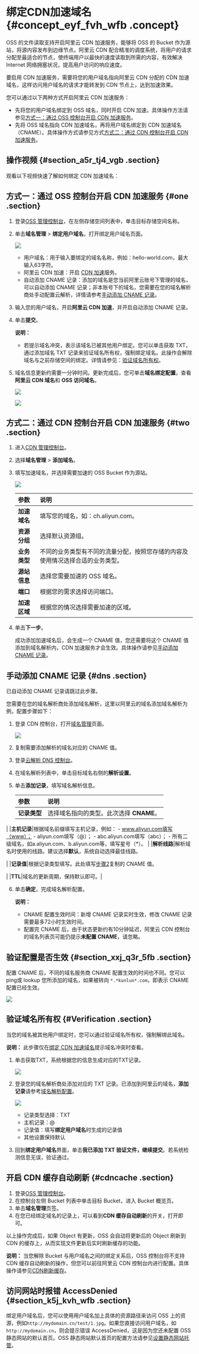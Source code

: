 # 绑定CDN加速域名 {#concept_eyf_fvh_wfb .concept}

OSS 的文件读取支持开启阿里云 CDN 加速服务，能够将 OSS 的 Bucket 作为源站，将源内容发布到边缘节点。阿里云 CDN 配合精准的调度系统，将用户的请求分配至最适合的节点，使终端用户以最快的速度读取到所需的内容，有效解决 Internet 网络拥塞状况，提高用户访问的响应速度。

要启用 CDN 加速服务，需要将您的用户域名指向阿里云 CDN 分配的 CDN 加速域名，这样访问用户域名的请求才能转发到 CDN 节点上，达到加速效果。

您可以通过以下两种方式开启阿里云 CDN 加速服务：

-   先将您的用户域名绑定到 OSS 域名，同时开启 CDN 加速。具体操作方法请参见[方式一：通过 OSS 控制台开启 CDN 加速服务](#)。
-   先将 OSS 域名指向 CDN 加速域名，再将用户域名绑定到 CDN 加速域名（CNAME）。具体操作方式请参见方式[方式二：通过 CDN 控制台开启 CDN 加速服务](#)。

## 操作视频 {#section_a5r_tj4_vgb .section}

观看以下视频快速了解如何绑定 CDN 加速域名：

## 方式一：通过 OSS 控制台开启 CDN 加速服务 {#one .section}

1.  登录[OSS 管理控制台](https://oss.console.aliyun.com/overview)，在左侧存储空间列表中，单击目标存储空间名称。
2.  单击**域名管理** \> **绑定用户域名**，打开绑定用户域名页面。

    ![](http://static-aliyun-doc.oss-cn-hangzhou.aliyuncs.com/assets/img/63857/155359209232011_zh-CN.png)

    -   用户域名：用于输入要绑定的域名名称，例如：hello-world.com，最大输入63字符。
    -   阿里云 CDN 加速：开启 [CDN 加速](../../../../../intl.zh-CN/开发指南/隐藏/CDN加速OSS.md#)服务。
    -   自动添加 CNAME 记录：添加的域名是您当前阿里云账号下管理的域名，可以自动添加 CNAME 记录；非本账号下的域名，您需要在您的域名解析商处手动配置云解析，详情请参考[手动添加 CNAME 记录](#)。
3.  输入您的用户域名，开启**阿里云 CDN 加速**，并开启自动添加 CNAME 记录。
4.  单击**提交**。

    **说明：** 

    -   若提示域名冲突，表示该域名已被其他用户绑定。您可以单击获取 TXT，通过添加域名 TXT 记录来验证域名所有权，强制绑定域名。此操作会解除域名与之前存储空间的绑定。详情请参见：[验证域名所有权](#)。
5.  域名信息更新约需要一分钟时间。更新完成后，您可单击**域名绑定配置**，查看**阿里云 CDN 域名**和 **OSS 访问域名**。

    ![](http://static-aliyun-doc.oss-cn-hangzhou.aliyuncs.com/assets/img/64596/155359209332592_zh-CN.png)

    ![](http://static-aliyun-doc.oss-cn-hangzhou.aliyuncs.com/assets/img/64596/155359209335313_zh-CN.png)


## 方式二：通过 CDN 控制台开启 CDN 加速服务 {#two .section}

1.  进入[CDN 管理控制台](https://cdn.console.aliyun.com/overview)。
2.  选择**域名管理** \> **添加域名**。
3.  填写加速域名，并选择需要加速的 OSS Bucket 作为源站。

    ![](http://static-aliyun-doc.oss-cn-hangzhou.aliyuncs.com/assets/img/64596/155359209332707_zh-CN.png)

    |参数|说明|
    |:-|:-|
    |**加速域名**|填写您的域名，如：ch.aliyun.com。|
    |**资源分组**|选择默认资源组。|
    |**业务类型**|不同的业务类型有不同的流量分配，按照您存储的内容及使用情况选择合适的业务类型。|
    |**源站信息**|选择您需要加速的 OSS 域名。|
    |**端口**|根据您的需求选择访问端口。|
    |**加速区域**|根据您的情况选择需要加速的区域。|

4.  单击**下一步**。

    成功添加加速域名后，会生成一个 CNAME 值，您还需要将这个 CNAME 值添加到域名解析内，CDN 加速服务才会生效。具体操作请参见[手动添加 CNAME 记录](#dns)。


## 手动添加 CNAME 记录 {#dns .section}

已自动添加 CNAME 记录请跳过此步骤。

您需要在您的域名解析商处添加域名解析，这里以阿里云的域名添加域名解析为例，配置步骤如下：

1.  登录 CDN 控制台，打开[域名管理](https://cdn.console.aliyun.com/#/domain/list)页面。

    ![](http://static-aliyun-doc.oss-cn-hangzhou.aliyuncs.com/assets/img/64596/155359209334242_zh-CN.png)

2.  复制需要添加解析的域名对应的 CNAME 值。
3.  登录[云解析 DNS 控制台](https://dns.console.aliyun.com/#/dns/domainList)。
4.  在域名解析列表中，单击目标域名右侧的**解析设置**。
5.  单击**添加记录**，填写域名解析信息。

    |参数|说明|
    |:-|:-|
    |**记录类型**|选择域名指向的类型。此次选择 **CNAME**。

|
    |**主机记录**|根据域名前缀填写主机记录，例如：    -   www.aliyun.com填写（www）；
    -   aliyun.com填写（@）；
    -   abc.aliyun.com填写（abc）；
    -   所有二级域名，如a.aliyun.com、b.aliyun.com等，填写星号（\*）。
|
    |**解析线路**|解析域名时使用的线路。建议选择**默认**，系统自动选择最佳线路。

|
    |**记录值**|根据记录类型填写。此处填写[步骤2](#)复制的 CNAME 值。

|
    |**TTL**|域名的更新周期，保持默认即可。|

6.  单击**确定**，完成域名解析配置。

    **说明：** 

    -   CNAME 配置生效时间：新增 CNAME 记录实时生效，修改 CNAME 记录需要最多72小时生效时间。
    -   配置完 CNAME 后，由于状态更新约有10分钟延迟，阿里云 CDN 控制台的域名列表页可能仍提示**未配置 CNAME**，请忽略。

## 验证配置是否生效 {#section_xxj_q3r_5fb .section}

配置 CNAME 后，不同的域名服务商 CNAME 配置生效的时间也不同。您可以 ping或 lookup 您所添加的域名，如果被转向 `*.*kunlun*.com`，即表示 CNAME 配置已经生效。

![](http://static-aliyun-doc.oss-cn-hangzhou.aliyuncs.com/assets/img/64596/155359209434256_zh-CN.png)

## 验证域名所有权 {#Verification .section}

当您的域名被其他用户绑定时，您可以通过验证域名所有权，强制解绑此域名。

**说明：** 此步骤仅在[绑定 CDN 加速域名](#)提示域名冲突时查看。

1.  单击获取TXT，系统根据您的信息生成对应的TXT记录。

    ![](http://static-aliyun-doc.oss-cn-hangzhou.aliyuncs.com/assets/img/63870/155359209432020_zh-CN.png)

2.  登录您的域名解析商处添加对应的 TXT 记录。已添加到阿里云的域名，**添加记录**请参考[域名解析配置](#)。

    ![](http://static-aliyun-doc.oss-cn-hangzhou.aliyuncs.com/assets/img/64596/155359209435316_zh-CN.png)

    -   记录类型选择：TXT
    -   主机记录：@
    -   记录值：填写**绑定用户域名**时生成的记录值
    -   其他设置保持默认
3.  回到**绑定用户域名**界面，单击**我已添加 TXT 验证文件，继续提交**。若系统检测信息无误，验证通过。

## 开启 CDN 缓存自动刷新 {#cdncache .section}

1.  登录[OSS 管理控制台](https://oss.console.aliyun.com/overview)。
2.  在控制台左侧 Bucket 列表中单击目标 Bucket，进入 Bucket 概览页。
3.  单击**域名管理**页签。
4.  在您已经绑定域名的记录上，可以看到**CDN 缓存自动刷新**的开关，打开即可。

以上操作完成后，如果 Object 有更新，OSS 会自动将更新后的 Object 刷新到 CDN 的缓存上，从而实现文件更新后实时刷新缓存的功能。

**说明：** 当您解除 Bucket 与用户域名之间的绑定关系后，OSS 控制台将不支持 CDN 缓存自动刷新的操作，但您可以前往阿里云 CDN 控制台内进行配置。具体操作请参见[CDN刷新缓存](../../../../../intl.zh-CN/.md#)。

## 访问网站时报错 AccessDenied {#section_k5j_kvh_wfb .section}

绑定用户域名后，您可以使用用户域名加上具体的资源路径来访问 OSS 上的资源，例如`http://mydomain.cn/test/1.jpg`。如果您直接访问用户域名，如`http://mydomain.cn`，则会提示错误 AccessDenied，这是因为您还未配置 OSS 静态网站的默认首页。OSS 静态网站默认首页的配置方法请参见[设置静态网站托管](../../../../../intl.zh-CN/最佳实践/存储空间管理/静态网站托管.md#)。

